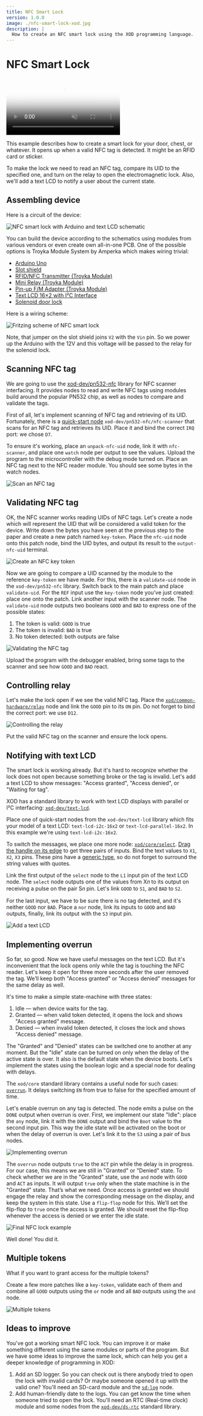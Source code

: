 ```yaml
---
title: NFC Smart Lock
version: 1.0.0
image: ./nfc-smart-lock-xod.jpg
description: |
  How to create an NFC smart lock using the XOD programming language.
---
```


# NFC Smart Lock

<video src="./nfc-smart-lock-xod.mp4" type="video/mp4" poster="./nfc-smart-lock-xod.jpg" controls autoplay muted loop></video>

This example describes how to create a smart lock for your door, chest, or whatever. It opens up when a valid NFC tag is detected. It might be an RFID card or sticker.

To make the lock we need to read an NFC tag, compare its UID to the specified one, and turn on the relay to open the electromagnetic lock. Also, we'll add a text LCD to notify a user about the current state.

## Assembling device

Here is a circuit of the device:

![NFC smart lock with Arduino and text LCD schematic](./schematic.png)

You can build the device according to the schematics using modules from various vendors or even create own all-in-one PCB. One of the possible options is Troyka Module System by Amperka which makes wiring trivial:

- [Arduino Uno](https://amperka.com/products/arduino-uno)
- [Slot shield](https://amperka.com/products/arduino-troyka-slot-shield)
- [RFID/NFC Transmitter (Troyka Module)](https://amperka.com/products/troyka-rfid-nfc-1356)
- [Mini Relay (Troyka Module)](https://amperka.com/products/troyka-mini-relay)
- [Pin-up F/M Adapter (Troyka Module)](https://amperka.com/products/troyka-pin-up)
- [Text LCD 16×2 with I²C Interface](https://amperka.com/products/text-lcd-16x2-i2c)
- [Solenoid door lock](https://www.sparkfun.com/products/15324)

Here is a wiring scheme:

![Fritzing scheme of NFC smart lock](./fritzing.png)

Note, that jumper on the slot shield joins `V2` with the `Vin` pin. So we power up the Arduino with the 12V and this voltage will be passed to the relay for the solenoid lock.

## Scanning NFC tag

We are going to use the [xod-dev/pn532-nfc](https://xod.io/libs/xod-dev/pn532-nfc/) library for NFC scanner interfacing. It provides nodes to read and write NFC tags using modules build around the popular PN532 chip, as well as nodes to compare and validate the tags.

First of all, let's implement scanning of NFC tag and retrieving of its UID. Fortunately, there is a [quick-start node](./working-with-hardware-nodes/#quick-start-nodes) `xod-dev/pn532-nfc/nfc-scanner` that scans for an NFC tag and retrieves its UID. Place it and bind the correct `IRQ` port: we chose `D7`.

To ensure it's working, place an `unpack-nfc-uid` node, link it with `nfc-scanner`, and place one `watch` node per output to see the values. Upload the program to the microcontroller with the debug mode turned on. Place an NFC tag next to the NFC reader module. You should see some bytes in the watch nodes.

![Scan an NFC tag](./1-scan-nfc.patch.png)

## Validating NFC tag

OK, the NFC scanner works reading UIDs of NFC tags. Let's create a node which will represent the UID that will be considered a valid token for the device. Write down the bytes you have seen at the previous step to the paper and create a new patch named `key-token`. Place the `nfc-uid` node onto this patch node, bind the UID bytes, and output its result to the `output-nfc-uid` terminal.

![Create an NFC key token](./2-key-token.patch.png)

Now we are going to compare a UID scanned by the module to the reference `key-token` we have made. For this, there is a `validate-uid` node in the `xod-dev/pn532-nfc` library. Switch back to the main patch and place `validate-uid`. For the `REF` input use the `key-token` node you’ve just created: place one onto the patch. Link another input with the scanner node. The `validate-uid` node outputs two booleans `GOOD` and `BAD` to express one of the possible states:

1. The token is valid: `GOOD` is true
2. The token is invalid: `BAD` is true
3. No token detected: both outputs are false

![Validating the NFC tag](./3-validate-uid.patch.png)

Upload the program with the debugger enabled, bring some tags to the scanner and see how `GOOD` and `BAD` react.

## Controlling relay

Let's make the lock open if we see the valid NFC tag. Place the [`xod/common-hardware/relay`](https://xod.io/libs/xod/common-hardware/relay/) node and link the `GOOD` pin to its `ON` pin. Do not forget to bind the correct port: we use `D12`.

![Controlling the relay](./4-relay.patch.png)

Put the valid NFC tag on the scanner and ensure the lock opens.

## Notifying with text LCD

The smart lock is working already. But it's hard to recognize whether the lock does not open because something broke or the tag is invalid. Let's add a text LCD to show messages: "Access granted", "Access denied", or "Waiting for tag".

XOD has a standard library to work with text LCD displays with parallel or I²C interfacing: [`xod-dev/text-lcd`](https://xod.io/libs/xod-dev/text-lcd/).

Place one of quick-start nodes from the `xod-dev/text-lcd` library which fits your model of a text LCD: `text-lcd-i2c-16x2` or `text-lcd-parallel-16x2`. In this example we're using `text-lcd-i2c-16x2`.

To switch the messages, we place one more node: [`xod/core/select`](https://xod.io/libs/xod/core/select/). [Drag the handle on its edge](/docs/guide/variadics/) to get three pairs of inputs. Bind the text values to `X1`, `X2`, `X3` pins. These pins have a [generic type](/docs/guide/generics/), so do not forget to surround the string values with quotes.

Link the first output of the `select` node to the `L1` input pin of the text LCD node. The `select` node outputs one of the values from X𝑛 to its output on receiving a pulse on the pair S𝑛 pin. Let's link `GOOD` to `S1`, and `BAD` to `S2`.

For the last input, we have to be sure there is no tag detected, and it's neither `GOOD` nor `BAD`. Place a `nor` node, link its inputs to `GOOD` and `BAD` outputs, finally, link its output with the `S3` input pin.

![Add a text LCD](./5-lcd.patch.png)

## Implementing overrun

So far, so good. Now we have useful messages on the text LCD. But it's inconvenient that the lock opens only while the tag is touching the NFC reader. Let's keep it open for three more seconds after the user removed the tag. We’ll keep both "Access granted" or "Access denied" messages for the same delay as well.

It's time to make a simple state-machine with three states:

1. Idle — when device waits for the tag.
2. Granted — when valid token detected, it opens the lock and shows "Access granted" message.
3. Denied — when invalid token detected, it closes the lock and shows "Access denied" message.

The "Granted" and "Denied" states can be switched one to another at any moment. But the "Idle" state can be turned on only when the delay of the active state is over. It also is the default state when the device boots. Let's implement the states using the boolean logic and a special node for dealing with delays.

The `xod/core` standard library contains a useful node for such cases: [`overrun`](https://xod.io/libs/xod/core/orverrun/). It delays switching `EN` from true to false for the specified amount of time.

Let's enable overrun on any tag is detected. The node emits a pulse on the `DONE` output when overrun is over. First, we implement our state "Idle": place the `any` node, link it with the `DONE` output and bind the `Boot` value to the second input pin. This way the idle state will be activated on the boot or when the delay of overrun is over. Let's link it to the `S3` using a pair of bus nodes.

![Implementing overrun](./6-overrun.patch.png)

The `overrun` node outputs `true` to the `ACT` pin while the delay is in progress. For our case, this means we are still in "Granted" or "Denied" state. To check whether we are in the "Granted" state, use the `and` node with `GOOD` and `ACT` as inputs. It will output `true` only when the state machine is in the "Granted" state. That’s what we need. Once access is granted we should engage the relay and show the corresponding message on the display, and keep the system in this state. Use a `flip-flop` node for this. We’ll set the flip-flop to `true` once the access is granted. We should reset the flip-flop whenever the access is denied or we enter the idle state.

![Final NFC lock example](./7-done.patch.png)

Well done! You did it.

## Multiple tokens

What if you want to grant access for the multiple tokens?

Create a few more patches like a `key-token`, validate each of them and combine all `GOOD` outputs using the `or` node and all `BAD` outputs using the `and` node.

![Multiple tokens](./8-multiple.patch.png)

## Ideas to improve

You've got a working smart NFC lock. You can improve it or make something different using the same modules or parts of the program. But we have some ideas to improve the same lock, which can help you get a deeper knowledge of programming in XOD:

1. Add an SD logger. So you can check out is there anybody tried to open the lock with invalid cards? Or maybe someone opened it up with the valid one? You'll need an SD-card module and the [`sd-log`](https://xod.io/libs/xod/common-hardware/sd-log/) node.
2. Add human-friendly date to the logs. You can get know the time when someone tried to open the lock. You'll need an RTC (Real-time clock) module and some nodes from the [`xod-dev/ds-rtc`](https://xod.io/libs/xod-dev/ds-rtc/) standard library.
